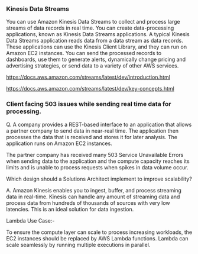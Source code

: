 ### Kinesis Data Streams

You can use Amazon Kinesis Data Streams to collect and process large streams of data records in real time. You can create data-processing applications, known as Kinesis Data Streams applications. A typical Kinesis Data Streams application reads data from a data stream as data records. These applications can use the Kinesis Client Library, and they can run on Amazon EC2 instances. You can send the processed records to dashboards, use them to generate alerts, dynamically change pricing and advertising strategies, or send data to a variety of other AWS services. 

https://docs.aws.amazon.com/streams/latest/dev/introduction.html


https://docs.aws.amazon.com/streams/latest/dev/key-concepts.html


### Client facing 503 issues while sending real time data for processing.
Q. A company provides a REST-based interface to an application that allows a partner company to send data in near-real time. The application then processes the data that is received and stores it for later analysis. The application runs on Amazon EC2 instances.

The partner company has received many 503 Service Unavailable Errors when sending data to the application and the compute capacity reaches its limits and is unable to process requests when spikes in data volume occur.

Which design should a Solutions Architect implement to improve scalability?

A. Amazon Kinesis enables you to ingest, buffer, and process streaming data in real-time. Kinesis can handle any amount of streaming data and process data from hundreds of thousands of sources with very low latencies. This is an ideal solution for data ingestion.

Lambda Use Case:-

To ensure the compute layer can scale to process increasing workloads, the EC2 instances should be replaced by AWS Lambda functions. Lambda can scale seamlessly by running multiple executions in parallel.